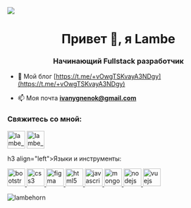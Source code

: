 
![](https://media.discordapp.net/attachments/1137801702163103844/1137801765308342392/Frame_2.png?width=1440&height=405)


<h1 align="center">Привет 👋, я Lambe</h1>
<h3 align="center">Начинающий Fullstack разработчик</h3>

- 📝 Мой блог [https://t.me/+vOwgTSKvayA3NDgy](https://t.me/+vOwgTSKvayA3NDgy)

- 📫 Моя почта **ivanygnenok@gmail.com**

<h3 align="left">Свяжитесь со мной:</h3>
<p align="left">
<a href="https://t.me/Lambehorn" target="blank"><img align="center" src="https://media.discordapp.net/attachments/1137827503243800676/1137827612555759696/telegram.png" alt="lambe_horn"  width="40" /></a> 
<a href="https://vk.com/lambehorn" target="blank"><img align="center" src="https://media.discordapp.net/attachments/1137827503243800676/1137827612794818680/vk.png" alt="lambe_horn"  width="40" /></a>
</p>

h3 align="left">Языки и инструменты:</h3>
<p align="left"> <a href="https://getbootstrap.com" target="_blank" rel="noreferrer"> <img src="https://media.discordapp.net/attachments/1137827503243800676/1137829185944031292/bootstrap.png" alt="bootstrap" width="40" height="40"/> </a> <a href="https://www.w3schools.com /css/" target="_blank" rel="noreferrer"> <img src="https://media.discordapp.net/attachments/1137827503243800676/1137827610991284244/css3.png" alt= "css3" width="40" height="40"/> </a> <a href="https://www.figma.com/" target="_blank" rel="noreferrer"> <img src="https://media.discordapp.net/attachments/1137827503243800676/1137829200875761816/figma.png" alt="figma" width="40" height ="40"/> </a> <a href="https://www.w3.org/html/" target="_blank" rel="noreferrer"> <img src="https://media.discordapp.net/attachments/1137827503243800676/1137827611490385992/html5.png" alt="html5" width="40" height="40"/> </a> <a href="https: //developer.mozilla.org/en-US/docs/Web/JavaScript" target="_blank" rel="noreferrer"> <img src="https://media.discordapp.net/attachments/1137827503243800676/1137827611775619072/javascript_1.png" alt="javascript" width="40" height="40"/> </a> <a href="https://www. mongodb.com/" target="_blank" rel="noreferrer"> <img src="https://media.discordapp.net/attachments/1137827503243800676/1137827612002095114/mongodb.png" alt ="mongodb" width="40" height="40"/> </a> <a href="https://nodejs.org" target="_blank" rel="noreferrer"> <img src="https://media.discordapp.net/attachments/1137827503243800676/1137827612312469624/nodedotjs_1.png" alt="nodejs" width="40" height="40"/> </a> <a href="https://vuejs.org/" target="_blank" rel="noreferrer"> <img src="https://media.discordapp.net/attachments/1137827503243800676/1137829169691107405/vuedotjs_1.png" alt="vuejs" width="40" height="40"/> </ а> </p>

<p><img align="left" src="https://github-readme-stats.vercel.app/api/top-langs?username=lambehorn&show_icons=true&locale=en&" alt="lambehorn" /></p>
